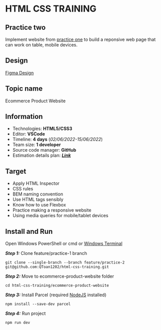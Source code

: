 # HTML CSS TRAINING

## Practice two

Implement website from [practice one](https://github.com/QToan1202/html-css-training/tree/feature/practice-1/ecommerce-product-website) to build a reponsive web page that can work on table, mobile devices.

## Design

[Figma Design](https://www.figma.com/file/NG3Xacpm8BKtZwvCEZd2KU/ecommerce-product-website-partha-chakraborty)

## Topic name

Ecommerce Product Website

## Information

* Technologies: **HTML5/CSS3**
* Editor: **VSCode**
* Timeline: **4 days** (_02/06/2022-15/06/2022_)
* Team size: **1 developer**
* Source code manager: **GitHub**
* Estimation details plan: [**_Link_**](https://docs.google.com/document/d/1-T9Y-uQ7flwG_jB92HvXw4E-ThylmpCI/edit?usp=sharing&ouid=106375431505893946552&rtpof=true&sd=true)

## Target

* Apply HTML Inspector
* CSS rules
* BEM naming convention
* Use HTML tags sensibly
* Know how to use Flexbox
* Practice making a responsive website
* Using media queries for mobile/tablet devices

## Install and Run

Open Windows PowerShell or cmd or [Windows Terminal](https://www.microsoft.com/en-gb/p/windows-terminal/9n0dx20hk701?rtc=1&activetab=pivot:overviewtab) 

**_Step 1:_** Clone feature/practice-1 branch

```
git clone --single-branch --branch feature/practice-2 git@github.com:QToan1202/html-css-training.git
```

**_Step 2:_**  Move to ecommerce-product-website folder

```
cd html-css-training/ecommerce-product-website
```

**_Step 3:_** Install Parcel (required [NodeJS](https://nodejs.org/en/download/) installed)

```
npm install --save-dev parcel
```

**_Step 4:_** Run project

```
npm run dev
```